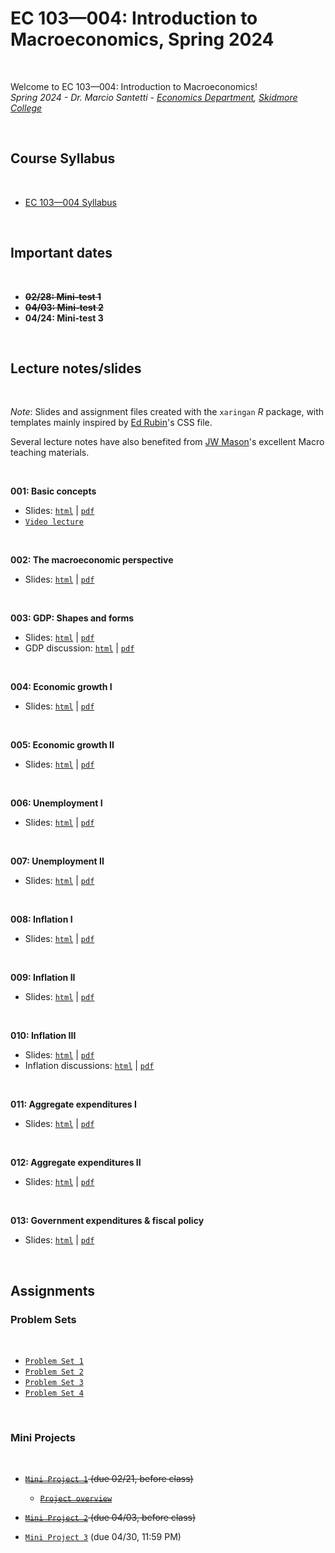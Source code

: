 # EC 103&mdash;004: Introduction to Macroeconomics, Spring 2024

<br>

Welcome to EC 103&mdash;004: Introduction to Macroeconomics!<br>
*Spring 2024 - Dr. Marcio Santetti - [Economics Department](https://www.skidmore.edu/economics/), [Skidmore College](https://www.skidmore.edu/)*

<br>

## Course Syllabus

<br>

  - [EC 103&mdash;004 Syllabus](https://raw.githack.com/marciosantetti/ec103-sp24/main/syllabus/ec103-syllabus-sp24.pdf)


<br>

## Important dates

<br>

- ~~**02/28: Mini-test 1**~~
- ~~**04/03: Mini-test 2**~~
- **04/24: Mini-test 3**

<br>

## Lecture notes/slides

<br>

*Note*: Slides and assignment files created with the `xaringan` *R* package, with templates mainly inspired by [Ed Rubin](https://github.com/edrubin)'s CSS file.

Several lecture notes have also benefited from [JW Mason](http://jwmason.org/)'s excellent Macro teaching materials.

<br>

**001: Basic concepts**

  - Slides: [`html`](https://raw.githack.com/marciosantetti/ec103-sp24/main/lectures/001-basic-concepts/001-basic-concepts.html) | [`pdf`](https://raw.githack.com/marciosantetti/ec103-sp24/main/lectures/001-basic-concepts/001-basic-concepts.pdf)
  - [`Video lecture`](https://youtu.be/wfetuuCIa28)

<br>

**002: The macroeconomic perspective**

  - Slides: [`html`](https://raw.githack.com/marciosantetti/ec103-sp24/main/lectures/002-macro-perspective/002-macro-perspective.html) | [`pdf`](https://raw.githack.com/marciosantetti/ec103-sp24/main/lectures/002-macro-perspective/002-macro-perspective.pdf)

<br>

**003: GDP: Shapes and forms**

   - Slides: [`html`](https://raw.githack.com/marciosantetti/ec103-sp24/main/lectures/002-macro-perspective/003-gdp.html) | [`pdf`](https://raw.githack.com/marciosantetti/ec103-sp24/main/lectures/002-macro-perspective/003-gdp.pdf)
   - GDP discussion: [`html`](https://raw.githack.com/marciosantetti/ec103-sp24/main/lectures/002-macro-perspective/003-gdp-discussion.html) | [`pdf`](https://raw.githack.com/marciosantetti/ec103-sp24/main/lectures/002-macro-perspective/003-gdp-discussion.pdf)


<br>

**004: Economic growth I**

  - Slides: [`html`](https://raw.githack.com/marciosantetti/ec103-sp24/main/lectures/003-growth/003-growth.html) | [`pdf`](https://raw.githack.com/marciosantetti/ec103-sp24/main/lectures/003-growth/003-growth.pdf)

<br>

**005: Economic growth II**

  - Slides: [`html`](https://raw.githack.com/marciosantetti/ec103-sp24/main/lectures/003-growth/004-growth-2.html) | [`pdf`](https://raw.githack.com/marciosantetti/ec103-sp24/main/lectures/003-growth/004-growth-2.pdf)

<br>

**006: Unemployment I**

  - Slides: [`html`](https://raw.githack.com/marciosantetti/ec103-sp24/main/lectures/005-unemp/005-unemployment.html) | [`pdf`](https://raw.githack.com/marciosantetti/ec103-sp24/main/lectures/005-unemp/005-unemployment.pdf)

<br>


**007: Unemployment II**

  - Slides: [`html`](https://raw.githack.com/marciosantetti/ec103-sp24/main/lectures/005-unemp/005-unemp-2.html) | [`pdf`](https://raw.githack.com/marciosantetti/ec103-sp24/main/lectures/005-unemp/005-unemp-2.pdf)

<br>

**008: Inflation I**

  - Slides: [`html`](https://raw.githack.com/marciosantetti/ec103-sp24/main/lectures/006-inflation/006-inflation-1.html) | [`pdf`](https://raw.githack.com/marciosantetti/ec103-sp24/main/lectures/006-inflation/006-inflation-1.pdf)

<br>

**009: Inflation II**

  - Slides: [`html`](https://raw.githack.com/marciosantetti/ec103-sp24/main/lectures/006-inflation/006-inflation-2.html) | [`pdf`](https://raw.githack.com/marciosantetti/ec103-sp24/main/lectures/006-inflation/006-inflation-2.pdf)

<br>

**010: Inflation III**

  - Slides: [`html`](https://raw.githack.com/marciosantetti/ec103-sp24/main/lectures/006-inflation/006-inflation-3.html) | [`pdf`](https://raw.githack.com/marciosantetti/ec103-sp24/main/lectures/006-inflation/006-inflation-3.pdf)
  - Inflation discussions: [`html`](https://raw.githack.com/marciosantetti/ec103-sp24/main/lectures/006-inflation/006-inflation-discussions.html) | [`pdf`](https://raw.githack.com/marciosantetti/ec103-sp24/main/lectures/006-inflation/006-inflation-discussions.pdf)


<br>

**011: Aggregate expenditures I**

  - Slides: [`html`](https://raw.githack.com/marciosantetti/ec103-sp24/main/lectures/007-agg-exp/007-agg-exp.html) | [`pdf`](https://raw.githack.com/marciosantetti/ec103-sp24/main/lectures/007-agg-exp/007-agg-exp.pdf)

<br>

**012: Aggregate expenditures II**

  - Slides: [`html`](https://raw.githack.com/marciosantetti/ec103-sp24/main/lectures/007-agg-exp/007-agg-exp-2.html) | [`pdf`](https://raw.githack.com/marciosantetti/ec103-sp24/main/lectures/007-agg-exp/007-agg-exp-2.pdf)

<br>

**013: Government expenditures & fiscal policy**

  - Slides: [`html`](https://raw.githack.com/marciosantetti/ec103-sp24/main/lectures/008-govt/008-govt.html) | [`pdf`](https://raw.githack.com/marciosantetti/ec103-sp24/main/lectures/008-govt/008-govt.pdf)

<br>

## Assignments

### Problem Sets

<br>

  - [`Problem Set 1`](https://raw.githack.com/marciosantetti/ec103-sp24/main/problem-sets/ps1/ps1-ec103-sp24.pdf)
  - [`Problem Set 2`](https://raw.githack.com/marciosantetti/ec103-sp24/main/problem-sets/ps2/ps2-ec103-sp24.pdf)
  - [`Problem Set 3`](https://raw.githack.com/marciosantetti/ec103-sp24/main/problem-sets/ps3/ps3-ec103-sp24.pdf)
  - [`Problem Set 4`](https://raw.githack.com/marciosantetti/ec103-sp24/main/problem-sets/ps4/ps4-ec103-sp24.pdf)

<br>

### Mini Projects

<br>

  - ~~[`Mini Project 1`](https://raw.githack.com/marciosantetti/ec103-sp24/main/mini-projects/mp1-sp24.pdf) (due 02/21, before class)~~
      - ~~[`Project overview`](https://youtu.be/8qb5Q0VXXeI)~~
   
  - ~~[`Mini Project 2`](https://raw.githack.com/marciosantetti/ec103-sp24/main/mini-projects/mp2-sp24.pdf) (due 04/03, before class)~~

  - [`Mini Project 3`](https://raw.githack.com/marciosantetti/ec103-sp24/main/mini-projects/mp3-ec103-sp24.pdf) (due 04/30, 11:59 PM)
